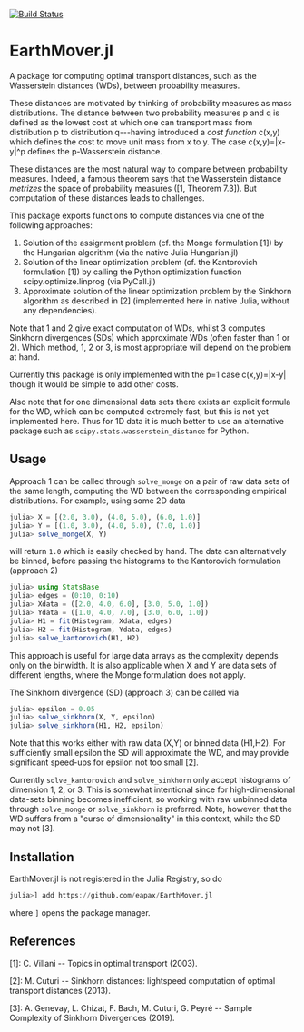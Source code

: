 [![Build Status](https://travis-ci.com/eapax/EarthMover.jl.svg?branch=master)](https://travis-ci.com/eapax/EarthMover.jl)

# EarthMover.jl

A package for computing optimal transport distances, such as the Wasserstein distances (WDs), between probability measures.

These distances are motivated by thinking of probability measures as mass distributions. The distance between two probability measures p and q is defined as the lowest cost at which one can transport mass from distribution p to distribution q---having introduced a *cost function* c(x,y) which defines the cost to move unit mass from x to y. The case c(x,y)=|x-y|^p defines the p-Wasserstein distance.

These distances are the most natural way to compare between probability measures. Indeed, a famous theorem says that the Wasserstein distance *metrizes* the space of probability measures ([1, Theorem 7.3]). But computation of these distances leads to challenges.

This package exports functions to compute distances via one of the following approaches:

1) Solution of the assignment problem (cf. the Monge formulation [1]) by the Hungarian algorithm (via the native Julia Hungarian.jl)
2) Solution of the linear optimization problem (cf. the Kantorovich formulation [1]) by calling the Python optimization function scipy.optimize.linprog (via PyCall.jl)
3) Approximate solution of the linear optimization problem by the Sinkhorn algorithm as described in [2] (implemented here in native Julia, without any dependencies).

Note that 1 and 2 give exact computation of WDs, whilst 3 computes Sinkhorn divergences (SDs) which approximate WDs (often faster than 1 or 2). Which method, 1, 2 or 3, is most appropriate will depend on the problem at hand. 

Currently this package is only implemented with the p=1 case c(x,y)=|x-y| though it would be simple to add other costs.

Also note that for one dimensional data sets there exists an explicit formula for the WD, 
which can be computed extremely fast, but this is not yet implemented here.
Thus for 1D data it is much better to 
use an alternative package such as `scipy.stats.wasserstein_distance` for Python.

## Usage

Approach 1 can be called through `solve_monge` on a pair of raw data sets of the same length, computing the WD between the corresponding empirical distributions. For example, using some 2D data

```julia
julia> X = [(2.0, 3.0), (4.0, 5.0), (6.0, 1.0)]
julia> Y = [(1.0, 3.0), (4.0, 6.0), (7.0, 1.0)]
julia> solve_monge(X, Y)
```
will return `1.0` which is easily checked by hand. The data can alternatively be binned, before passing the histograms to the Kantorovich formulation (approach 2)

```julia
julia> using StatsBase
julia> edges = (0:10, 0:10)
julia> Xdata = ([2.0, 4.0, 6.0], [3.0, 5.0, 1.0])
julia> Ydata = ([1.0, 4.0, 7.0], [3.0, 6.0, 1.0])
julia> H1 = fit(Histogram, Xdata, edges)
julia> H2 = fit(Histogram, Ydata, edges)
julia> solve_kantorovich(H1, H2)
```

This approach is useful for large data arrays as the complexity depends only on the binwidth. It is also applicable when X and Y are data sets of different lengths, where the Monge formulation does not apply.

The Sinkhorn divergence (SD) (approach 3) can be called via

```julia
julia> epsilon = 0.05
julia> solve_sinkhorn(X, Y, epsilon)
julia> solve_sinkhorn(H1, H2, epsilon)
```

Note that this works either with raw data (X,Y) or binned data (H1,H2). 
For sufficiently small epsilon the SD will approximate the WD, 
and may provide significant speed-ups for epsilon not too small [2].

Currently `solve_kantorovich` and `solve_sinkhorn` only accept histograms of dimension 1, 2, or 3. 
This is somewhat intentional since for high-dimensional data-sets binning becomes inefficient, 
so working with raw unbinned data through `solve_monge` or `solve_sinkhorn` is preferred.
Note, however, that the WD suffers from a "curse of dimensionality" in this context, 
while the SD may not [3].


## Installation

EarthMover.jl is not registered in the Julia Registry, so do
```julia
julia>] add https://github.com/eapax/EarthMover.jl
```
where `]` opens the package manager.

## References

[1]: C. Villani -- Topics in optimal transport (2003).

[2]: M. Cuturi -- Sinkhorn distances: lightspeed computation of optimal transport distances (2013). 

[3]: A. Genevay, L. Chizat, F. Bach, M. Cuturi, G. Peyré -- Sample Complexity of Sinkhorn Divergences (2019).
